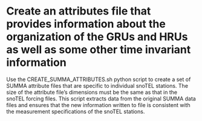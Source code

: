 # Create an attributes file that provides information about the organization of the GRUs and HRUs as well as some other time invariant information 
Use the CREATE_SUMMA_ATTRIBUTES.sh python script to create a set of SUMMA attribute files that are specific to individual snoTEL stations. The size of the attribute file’s dimensions must be the same as that in the snoTEL forcing files. This script extracts data from the original SUMMA data files and ensures that the new information written to file is consistent with the measurement specifications of the snoTEL stations.
